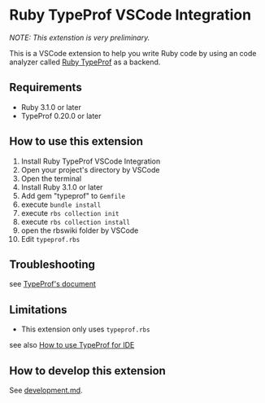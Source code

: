 # Ruby TypeProf VSCode Integration

*NOTE: This extenstion is very preliminary.*

This is a VSCode extension to help you write Ruby code by using an code analyzer called [Ruby TypeProf](https://github.com/ruby/typeprof/) as a backend.

## Requirements

* Ruby 3.1.0 or later
* TypeProf 0.20.0 or later

## How to use this extension

1. Install Ruby TypeProf VSCode Integration
2. Open your project's directory by VSCode
3. Open the terminal
4. Install Ruby 3.1.0 or later
5. Add gem "typeprof" to `Gemfile`
6. execute `bundle install`
7. execute `rbs collection init`
8. execute `rbs collection install`
9. open the rbswiki folder by VSCode
10. Edit `typeprof.rbs`

## Troubleshooting

see [TypeProf's document](https://github.com/ruby/typeprof#documentation)

## Limitations

* This extension only uses `typeprof.rbs`

see also [How to use TypeProf for IDE](https://github.com/ruby/typeprof/blob/master/doc/ide.md)

## How to develop this extension

See [development.md](https://github.com/ruby/vscode-typeprof/blob/master/development.md).
